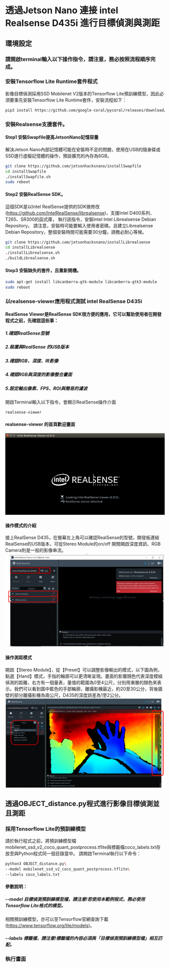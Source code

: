 # 透過Jetson Nano 連接 intel Realsense D435i 進行目標偵測與測距

## 環境設定
### 請開啟terminal輸入以下操作指令，請注意，務必按照流程順序完成。

### 安裝Tensorflow Lite Runtime套件程式
影像目標偵測採用SSD Mobilenet V2版本的Tensorflow Lite預訓練模型，因此必須要事先安裝Tensorflow Lite Runtime套件，安裝流程如下：
```bash
pip3 install https://github.com/google-coral/pycoral/releases/download/release-frogfish/tflite_runtime-2.5.0-cp36-cp36m-linux_aarch64.whl
```

### 安裝Realsense支援套件。
#### Step1 安裝Swapfile提高JetsonNano記憶容量
解決Jetson Nano內部記憶體可能在安裝時不足的問題，使用在USB的隨身碟或SSD進行虛擬記憶體的操作，預設擴充的內存為6GB。
```bash
git clone https://github.com/jetsonhacksnano/installSwapfile
cd installSwapfile
./installSwapfile.sh
sudo reboot
```
#### Step2 安裝RealSense SDK。
這個SDK是以Intel RealSense提供的SDK做修改(https://github.com/IntelRealSense/librealsense)，支援Intel D400系列、T265、SR300的函式庫，
執行該指令，安裝Intel Intel Librealsense Debian Repository。
請注意，安裝時可能要輸入使用者密碼，且建立Librealsense Debian Repository，整個安裝時間可能需要30分鐘，請務必耐心等候。
```bash
git clone https://github.com/jetsonhacksnano/installLibrealsense
cd installLibrealsense
./installLibrealsense.sh
./buildLibrealsense.sh
```

#### Step3 安裝缺失的套件，且重新開機。
```bash
sudo apt-get install libcanberra-gtk-module libcanberra-gtk3-module
sudo reboot
```

### 以realsense-viewer應用程式測試 intel RealSense D435i
#### RealSense Viewer是RealSense SDK很方便的應用，它可以幫助使用者在開發程式之前，先確認這些事：
##### 1.確認RealSense型號
##### 2.裝置與RealSense 的USB版本
##### 3.確認RGB、深度、IR影像
##### 4.確認RGB與深度的影像整合畫面
##### 5.設定輸出像素、FPS、ROI與簡易的濾波

開啟Terminal輸入以下指令，會顯示RealSense操作介面
```bash
realsense-viewer
```
#### realsense-viewer 的首頁歡迎畫面
![](./realsense_viewer_1.png)

#### 操作模式的介紹
接上RealSense D435，在螢幕左上角可以確認RealSense的型號，開發板連結RealSense的USB版本，可從Stereo Module的on/off 開關開啟深度資訊、RGB Camera則是一般的影像串流。
![](./realsense_viewer_2.png)

#### 操作測距模式
開啟【Stereo Module】，從【Preset】可以調整影像輸出的模式，以下圖為例，點選【Hand】模式，手指的輪廓可以更清晰呈現。畫面的影響顏色代表深度模組偵測的距離，右方有一個量表，量值的範圍為0至4公尺，分別用漸層的顏色來表示。我們可以看到圖中藍色的手部輪廓，離攝影機最近，約20至30公分，背後牆壁的部分離攝影機為兩公尺，D435的深度誤差為1至2公分。
![](./realsense_viewer_3.png)

## 透過OBJECT_distance.py程式進行影像目標偵測並且測距
### 採用Tensorflow Lite的預訓練模型
請於執行程式之前，將預訓練模型檔mobilenet_ssd_v2_coco_quant_postprocess.tflite與標籤檔coco_labels.txt存放至與Python程式同一個目錄當中。
請開啟Terminal執行以下命令：
```bash
python3 OBJECT_distance.py\
--model mobilenet_ssd_v2_coco_quant_postprocess.tflite\
--labels coco_labels.txt
```
#### 參數說明：
##### --model 目標偵測預訓練模型檔，請注意!若使用本範例程式，務必使用Tensorflow Lite格式的模型。
相關預訓練模型，亦可以至Tensorflow官網查詢下載(https://www.tensorflow.org/lite/models)。
##### --labels 標籤檔，請注意!標籤檔的內容必須與「目標偵測預訓練模型檔」相互匹配。

### 執行畫面
